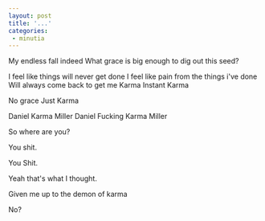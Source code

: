 ```yaml
---
layout: post
title: '...'
categories:
 - minutia
---
```


My endless fall indeed
What grace is big enough to dig out this seed?

I feel like things will never get done
I feel like pain from the things i've done
Will always come back to get me
Karma
Instant Karma

No grace
Just Karma

Daniel Karma Miller
Daniel Fucking Karma Miller

So where are you?

You shit.

You Shit.

Yeah that's what I thought.

Given me up to the demon of karma

No?


